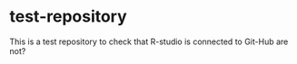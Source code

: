 # test-repository
This is a test repository to check that R-studio is connected to Git-Hub are not?  
